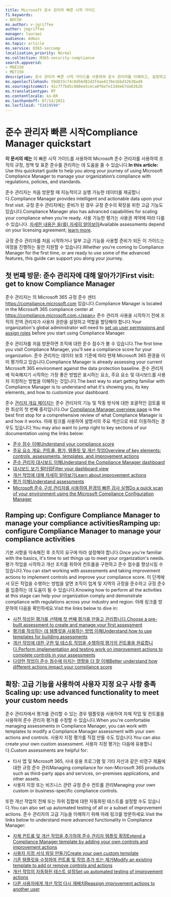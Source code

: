 ```yaml
---
title: Microsoft 준수 관리자 빠른 시작 가이드
f1.keywords:
- NOCSH
ms.author: v-jgriffee
author: jmgriffee
manager: laurawi
audience: Admin
ms.topic: article
ms.service: O365-seccomp
localization_priority: Normal
ms.collection: M365-security-compliance
search.appverid:
- MOE150
- MET150
description: 준수 관리자 빠른 시작 가이드를 사용하여 준수 관리자를 이해하고, 설정하고, 사용하는 여정을 안내합니다.
ms.openlocfilehash: 59d833c74c0d56d82d3f4ae4170e1bbd32638a49
ms.sourcegitcommit: 41c7f7bd5c808ee5ceca0f6efe13d4e67da0262b
ms.translationtype: MT
ms.contentlocale: ko-KR
ms.lasthandoff: 07/14/2021
ms.locfileid: "53419598"
---
```

# <a name="compliance-manager-quickstart"></a><span data-ttu-id="fcb33-103">준수 관리자 빠른 시작</span><span class="sxs-lookup"><span data-stu-id="fcb33-103">Compliance Manager quickstart</span></span>

<span data-ttu-id="fcb33-104">**이 문서의 예는** 이 빠른 시작 가이드를 사용하여 Microsoft 준수 관리자를 사용하여 조직의 규정, 정책 및 표준 준수를 관리하는 데 도움을 줄 수 있습니다.</span><span class="sxs-lookup"><span data-stu-id="fcb33-104">**In this article:** Use this quickstart guide to help you along your journey of using Microsoft Compliance Manager to manage your organization’s compliance with regulations, policies, and standards.</span></span>

<span data-ttu-id="fcb33-105">준수 관리자는 처음 방문할 때 지능적이고 실행 가능한 데이터를 제공합니다.</span><span class="sxs-lookup"><span data-stu-id="fcb33-105">Compliance Manager provides intelligent and actionable data upon your first visit.</span></span> <span data-ttu-id="fcb33-106">규정 준수 관리자에는 준비가 된 경우 규정 준수의 확장을 위한 고급 기능도 있습니다.</span><span class="sxs-lookup"><span data-stu-id="fcb33-106">Compliance Manager also has advanced capabilities for scaling your compliance when you’re ready.</span></span> <span data-ttu-id="fcb33-107">사용 가능한 평가는 사용권 계약에 따라 다를 수 있습니다. [자세한 내용은 을(를) 자세히 알아보아](/office365/servicedescriptions/microsoft-365-service-descriptions/microsoft-365-tenantlevel-services-licensing-guidance/microsoft-365-security-compliance-licensing-guidance)</span><span class="sxs-lookup"><span data-stu-id="fcb33-107">Available assessments depend on your licensing agreement; [learn more](/office365/servicedescriptions/microsoft-365-service-descriptions/microsoft-365-tenantlevel-services-licensing-guidance/microsoft-365-security-compliance-licensing-guidance).</span></span>

<span data-ttu-id="fcb33-108">규정 준수 관리자를 처음 시작하거나 일부 고급 기능을 사용할 준비가 되든 이 가이드는 여정을 진행하는 동안 지원할 수 있습니다.</span><span class="sxs-lookup"><span data-stu-id="fcb33-108">Whether you’re coming to Compliance Manager for the first time, or are ready to use some of the advanced features, this guide can support you along your journey.</span></span>

## <a name="first-visit-get-to-know-compliance-manager"></a><span data-ttu-id="fcb33-109">첫 번째 방문: 준수 관리자에 대해 알아가기</span><span class="sxs-lookup"><span data-stu-id="fcb33-109">First visit: get to know Compliance Manager</span></span>

<span data-ttu-id="fcb33-110">준수 관리자는 의 Microsoft 365 규정 준수 센터 https://compliance.microsoft.com 있습니다.</span><span class="sxs-lookup"><span data-stu-id="fcb33-110">Compliance Manager is located in the Microsoft 365 compliance center at https://compliance.microsoft.com.</span></span> <span data-ttu-id="fcb33-111">준수 관리자 사용을 시작하기 전에 [](compliance-manager-setup.md#set-user-permissions-and-assign-roles) 조직의 전역 관리자가 사용자 권한을 설정하고 역할을 할당해야 합니다.</span><span class="sxs-lookup"><span data-stu-id="fcb33-111">Your organization's global administrator will need to [set up user permissions and assign roles](compliance-manager-setup.md#set-user-permissions-and-assign-roles) before you start using Compliance Manager.</span></span>

<span data-ttu-id="fcb33-112">준수 관리자를 처음 방문하면 조직에 대한 준수 점수가 볼 수 있습니다.</span><span class="sxs-lookup"><span data-stu-id="fcb33-112">The first time you visit Compliance Manager, you'll see a compliance score for your organization.</span></span> <span data-ttu-id="fcb33-113">준수 관리자는 데이터 보호 기준에 따라 현재 Microsoft 365 환경을 이미 평가하고 있습니다.</span><span class="sxs-lookup"><span data-stu-id="fcb33-113">Compliance Manager is already assessing your current Microsoft 365 environment against the data protection baseline.</span></span> <span data-ttu-id="fcb33-114">준수 관리자에 익숙해지기 시작하는 가장 좋은 방법은 표시하는 요소, 주요 요소 및 대시보드를 사용자 지정하는 방법을 이해하는 것입니다.</span><span class="sxs-lookup"><span data-stu-id="fcb33-114">The best way to start getting familiar with Compliance Manager is to understand what it's showing you, its key elements, and how to customize your dashboard.</span></span>

<span data-ttu-id="fcb33-115">준수 [관리자 개요 페이지는](compliance-manager.md) 준수 관리자의 기능 및 작동 방식에 대한 포괄적인 검토를 위한 최상의 첫 번째 중지입니다.</span><span class="sxs-lookup"><span data-stu-id="fcb33-115">Our [Compliance Manager overview page](compliance-manager.md) is the best first stop for a comprehensive review of what Compliance Manager is and how it works.</span></span> <span data-ttu-id="fcb33-116">아래 링크를 사용하여 설명서의 주요 섹션으로 바로 이동하려는 경우도 있습니다.</span><span class="sxs-lookup"><span data-stu-id="fcb33-116">You may also want to jump right to key sections of our documentation using the links below:</span></span>

- [<span data-ttu-id="fcb33-117">준수 점수 이해</span><span class="sxs-lookup"><span data-stu-id="fcb33-117">Understand your compliance score</span></span>](compliance-manager.md#understanding-your-compliance-score)
- [<span data-ttu-id="fcb33-118">주요 요소 개요: 컨트롤, 평가, 템플릿 및 개선 작업</span><span class="sxs-lookup"><span data-stu-id="fcb33-118">Overview of key elements: controls, assessments, templates, and improvement actions</span></span>](compliance-manager.md#key-elements-controls-assessments-templates-improvement-actions)
- [<span data-ttu-id="fcb33-119">준수 관리자 대시보드 이해</span><span class="sxs-lookup"><span data-stu-id="fcb33-119">Understand the Compliance Manager dashboard</span></span>](compliance-manager-setup.md#understand-the-compliance-manager-dashboard)
- [<span data-ttu-id="fcb33-120">대시보드 보기 필터링</span><span class="sxs-lookup"><span data-stu-id="fcb33-120">Filter your dashboard view</span></span>](compliance-manager-setup.md#filtering-your-dashboard-view)
- [<span data-ttu-id="fcb33-121">개선 작업에 대해 자세히 알아보기</span><span class="sxs-lookup"><span data-stu-id="fcb33-121">Learn about improvement actions</span></span>](compliance-manager-setup.md#improvement-actions-page)
- [<span data-ttu-id="fcb33-122">평가 이해</span><span class="sxs-lookup"><span data-stu-id="fcb33-122">Understand assessments</span></span>](compliance-manager.md#assessments)
- [<span data-ttu-id="fcb33-123">Microsoft 준수 구성 관리자를 사용하여 환경의 빠른 검사 실행</span><span class="sxs-lookup"><span data-stu-id="fcb33-123">Do a quick scan of your environment using the Microsoft Compliance Configuration Manager</span></span>](compliance-manager-mcca.md)

## <a name="ramping-up-configure-compliance-manager-to-manage-your-compliance-activities"></a><span data-ttu-id="fcb33-124">Ramping up: Configure Compliance Manager to manage your compliance activities</span><span class="sxs-lookup"><span data-stu-id="fcb33-124">Ramping up: configure Compliance Manager to manage your compliance activities</span></span>

<span data-ttu-id="fcb33-125">기본 사항을 익숙해진 후 조직의 요구에 따라 설정해야 합니다.</span><span class="sxs-lookup"><span data-stu-id="fcb33-125">Once you're familiar with the basics, it's time to set things up to meet your organization's needs.</span></span> <span data-ttu-id="fcb33-126">평가 작업을 시작하고 개선 조치를 취하여 컨트롤을 구현하고 준수 점수를 향상시킬 수 있습니다.</span><span class="sxs-lookup"><span data-stu-id="fcb33-126">You can start working with assessments and taking improvement actions to implement controls and improve your compliance score.</span></span> <span data-ttu-id="fcb33-127">이 단계에서 모든 작업을 수행하는 방법을 알면 조직이 업계 및 지역의 규정을 준수하고 규정 준수를 입증하는 데 도움이 될 수 있습니다.</span><span class="sxs-lookup"><span data-stu-id="fcb33-127">Knowing how to perform all the activities at this stage can help your organization comply and demonstrate compliance with regulations across your industry and region.</span></span> <span data-ttu-id="fcb33-128">아래 링크를 방문하여 다음을 확인하세요.</span><span class="sxs-lookup"><span data-stu-id="fcb33-128">Visit the links below to dive in:</span></span>

- [<span data-ttu-id="fcb33-129">사전 작성된 평가를 선택해 첫 번째 평가를 만들고 관리합니다.</span><span class="sxs-lookup"><span data-stu-id="fcb33-129">Choose a pre-built assessment to create and manage your first assessment</span></span>](compliance-manager-assessments.md)
- [<span data-ttu-id="fcb33-130">평가를 작성하는 데 템플릿을 사용하는 방법 이해</span><span class="sxs-lookup"><span data-stu-id="fcb33-130">Understand how to use templates for building assessments</span></span>](compliance-manager-templates.md)
- [<span data-ttu-id="fcb33-131">개선 작업에 대한 구현 및 테스트 작업을 수행하여 평가의 컨트롤을 완료합니다.</span><span class="sxs-lookup"><span data-stu-id="fcb33-131">Perform implementation and testing work on improvement actions to complete controls in your assessments</span></span>](compliance-manager-improvement-actions.md)
- [<span data-ttu-id="fcb33-132">다양한 작업이 준수 점수에 미치는 영향을 더 잘 이해</span><span class="sxs-lookup"><span data-stu-id="fcb33-132">Better understand how different actions impact your compliance score</span></span>](compliance-score-calculation.md)

## <a name="scaling-up-use-advanced-functionality-to-meet-your-custom-needs"></a><span data-ttu-id="fcb33-133">확장: 고급 기능을 사용하여 사용자 지정 요구 사항 충족</span><span class="sxs-lookup"><span data-stu-id="fcb33-133">Scaling up: use advanced functionality to meet your custom needs</span></span>

<span data-ttu-id="fcb33-134">준수 관리자에서 평가를 관리할 수 있는 경우 템플릿을 사용하여 자체 작업 및 컨트롤을 사용하여 준수 관리자 평가를 수정할 수 있습니다.</span><span class="sxs-lookup"><span data-stu-id="fcb33-134">When you're comfortable managing assessments in Compliance Manager, you can work with templates to modify a Compliance Manager assessment with your own actions and controls.</span></span> <span data-ttu-id="fcb33-135">사용자 지정 평가를 직접 만들 수도 있습니다.</span><span class="sxs-lookup"><span data-stu-id="fcb33-135">You can also create your own custom assessment.</span></span> <span data-ttu-id="fcb33-136">사용자 지정 평가는 다음에 유용합니다.</span><span class="sxs-lookup"><span data-stu-id="fcb33-136">Custom assessments are helpful for:</span></span>

- <span data-ttu-id="fcb33-137">타사 앱 및 Microsoft 365, 사내 응용 프로그램 및 기타 자산과 같은 비영구 제품에 대한 규정 준수 관리</span><span class="sxs-lookup"><span data-stu-id="fcb33-137">Managing compliance for non-Microsoft 365 products such as third-party apps and services, on-premises applications, and other assets.</span></span>
- <span data-ttu-id="fcb33-138">사용자 지정 또는 비즈니스 관련 규정 준수 컨트롤 관리</span><span class="sxs-lookup"><span data-stu-id="fcb33-138">Managing your own custom or business-specific compliance controls.</span></span>

<span data-ttu-id="fcb33-139">또한 개선 작업의 전체 또는 하위 집합에 대한 자동화된 테스트를 설정할 수도 있습니다.</span><span class="sxs-lookup"><span data-stu-id="fcb33-139">You can also set up automated testing of all or a subset of improvement actions.</span></span> <span data-ttu-id="fcb33-140">준수 관리자의 고급 기능을 이해하기 위해 아래 링크를 방문하세요.</span><span class="sxs-lookup"><span data-stu-id="fcb33-140">Visit the links below to understand more advanced functionality in Compliance Manager:</span></span>

- [<span data-ttu-id="fcb33-141">자체 컨트롤 및 개선 작업을 추가하여 준수 관리자 템플릿 확장</span><span class="sxs-lookup"><span data-stu-id="fcb33-141">Extend a Compliance Manager template by adding your own controls and improvement actions</span></span>](compliance-manager-templates.md#extend-microsoft-365-assessment-templates)
- [<span data-ttu-id="fcb33-142">사용자 지정 서식 파일 만들기</span><span class="sxs-lookup"><span data-stu-id="fcb33-142">Create your own custom template</span></span>](compliance-manager-templates.md#create-an-assessment-template)
- [<span data-ttu-id="fcb33-143">기존 템플릿을 수정하여 컨트롤 및 작업 추가 또는 제거</span><span class="sxs-lookup"><span data-stu-id="fcb33-143">Modify an existing template to add or remove controls and actions</span></span>](compliance-manager-templates.md#modify-a-template)
- [<span data-ttu-id="fcb33-144">개선 작업의 자동화된 테스트 설정</span><span class="sxs-lookup"><span data-stu-id="fcb33-144">Set up automated testing of improvement actions</span></span>](compliance-manager-setup.md#set-up-automated-testing)
- [<span data-ttu-id="fcb33-145">다른 사용자에게 개선 작업 다시 재배치</span><span class="sxs-lookup"><span data-stu-id="fcb33-145">Reassign improvement actions to another user</span></span>](compliance-manager-setup.md#reassign-improvement-actions-to-another-user)